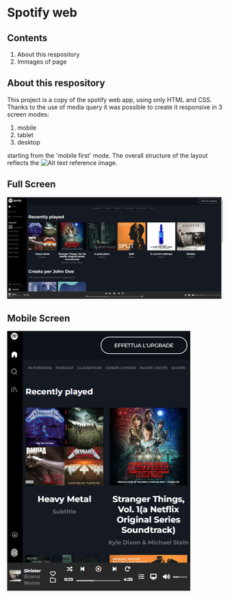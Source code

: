 # Spotify web

## Contents

1. About this respository
2. Immages of page 

## About this respository
This project is a copy of the spotify web app, using only HTML and CSS. Thanks to the use of media query it was possible to create it responsive in 3 screen modes:
1. mobile
2. tablet
3. desktop

starting from the 'mobile first' mode. The overall structure of the layout reflects the ![Alt text](img/spotify-lg.png) reference image. 

## Full Screen 

![Full Screen](<layout.img/Screenshot 2023-10-27 191914.png>)

## Mobile Screen

![Mobile Screen](<layout.img/Screenshot 2023-10-28 125652.png>)
